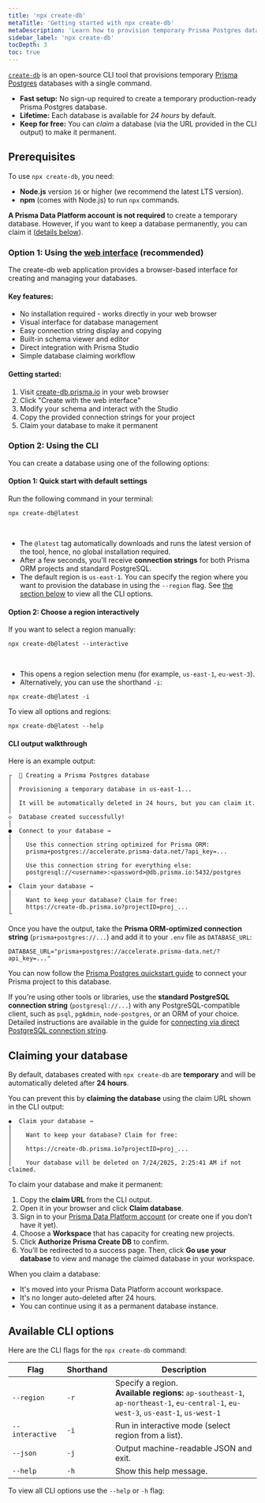 ```yaml
---
title: 'npx create-db'
metaTitle: 'Getting started with npx create-db'
metaDescription: 'Learn how to provision temporary Prisma Postgres databases with npx create-db.'
sidebar_label: 'npx create-db'
tocDepth: 3
toc: true
---
```


[`create-db`](https://create-db.prisma.io/) is an open-source CLI tool that provisions temporary [Prisma Postgres](/postgres) databases with a single command.

- **Fast setup:** No sign-up required to create a temporary production-ready Prisma Postgres database.
- **Lifetime:** Each database is available for _24 hours_ by default.
- **Keep for free:** You can _claim_ a database (via the URL provided in the CLI output) to make it permanent.

## Prerequisites

To use `npx create-db`, you need:

- **Node.js** version `16` or higher (we recommend the latest LTS version).
- **npm** (comes with Node.js) to run `npx` commands.

**A Prisma Data Platform account is not required** to create a temporary database. However, if you want to keep a database permanently, you can claim it ([details below](#claiming-your-database)).

### Option 1: Using the [web interface](https://create-db.prisma.io) (recommended)

The create-db web application provides a browser-based interface for creating and managing your databases.

#### Key features:

- No installation required - works directly in your web browser
- Visual interface for database management
- Easy connection string display and copying
- Built-in schema viewer and editor
- Direct integration with Prisma Studio
- Simple database claiming workflow

#### Getting started:

1. Visit [create-db.prisma.io](https://create-db.prisma.io) in your web browser
2. Click "Create with the web interface"
3. Modify your schema and interact with the Studio
4. Copy the provided connection strings for your project
5. Claim your database to make it permanent

### Option 2: Using the CLI

You can create a database using one of the following options:

#### Option 1: Quick start with default settings

Run the following command in your terminal:

```terminal
npx create-db@latest
```

<br/>

- The `@latest` tag automatically downloads and runs the latest version of the tool, hence, no global installation required.
- After a few seconds, you'll receive **connection strings** for both Prisma ORM projects and standard PostgreSQL.
- The default region is `us-east-1`. You can specify the region where you want to provision the database in using the `--region` flag. See [the section below](#available-cli-options) to view all the CLI options.

#### Option 2: Choose a region interactively

If you want to select a region manually:

```terminal
npx create-db@latest --interactive
```

<br/>

- This opens a region selection menu (for example, `us-east-1`, `eu-west-3`).
- Alternatively, you can use the shorthand `-i`:

```terminal
npx create-db@latest -i
```

To view all options and regions:

```terminal
npx create-db@latest --help
```

#### CLI output walkthrough

Here is an example output:

```
┌  🚀 Creating a Prisma Postgres database
│
│  Provisioning a temporary database in us-east-1...
│
│  It will be automatically deleted in 24 hours, but you can claim it.
│
◇  Database created successfully!
│
●  Connect to your database →
│
│    Use this connection string optimized for Prisma ORM:
│    prisma+postgres://accelerate.prisma-data.net/?api_key=...
│
│    Use this connection string for everything else:
│    postgresql://<username>:<password>@db.prisma.io:5432/postgres
│
◆  Claim your database →
│
│    Want to keep your database? Claim for free:
│    https://create-db.prisma.io?projectID=proj_...
└
```

Once you have the output, take the **Prisma ORM-optimized connection string** (`prisma+postgres://...`) and add it to your `.env` file as `DATABASE_URL`:

```env
DATABASE_URL="prisma+postgres://accelerate.prisma-data.net/?api_key=..."
```

You can now follow the [Prisma Postgres quickstart guide](/getting-started/quickstart-prismaPostgres#3-set-database-connection-url) to connect your Prisma project to this database.

If you're using other tools or libraries, use the **standard PostgreSQL connection string** (`postgresql://...`) with any PostgreSQL-compatible client, such as `psql`, `pgAdmin`, `node-postgres`, or an ORM of your choice. Detailed instructions are available in the guide for [connecting via direct PostgreSQL connection string](/postgres/database/direct-connections).

## Claiming your database

By default, databases created with `npx create-db` are **temporary** and will be automatically deleted after **24 hours**.

You can prevent this by **claiming the database** using the claim URL shown in the CLI output:

```
◆  Claim your database →
│
│    Want to keep your database? Claim for free:
│
│    https://create-db.prisma.io?projectID=proj_...
│
│    Your database will be deleted on 7/24/2025, 2:25:41 AM if not claimed.
```

To claim your database and make it permanent:

1. Copy the **claim URL** from the CLI output.
2. Open it in your browser and click **Claim database**.
3. Sign in to your [Prisma Data Platform account](https://console.prisma.io/) (or create one if you don’t have it yet).
4. Choose a **Workspace** that has capacity for creating new projects.
5. Click **Authorize Prisma Create DB** to confirm.
6. You’ll be redirected to a success page. Then, click **Go use your database** to view and manage the claimed database in your workspace.

When you claim a database:

- It's moved into your Prisma Data Platform account workspace.
- It's no longer auto-deleted after 24 hours.
- You can continue using it as a permanent database instance.

## Available CLI options

Here are the CLI flags for the `npx create-db` command:

| Flag        | Shorthand | Description                                                                                  |
|---------------|-----------|----------------------------------------------------------------------------------------------|
| `--region`    | `-r`      | Specify a region. <br /> **Available regions:** `ap-southeast-1`, `ap-northeast-1`, `eu-central-1`, `eu-west-3`, `us-east-1`, `us-west-1` |
| `--interactive` | `-i`    | Run in interactive mode (select region from a list).                                         |
| `--json` | `-j`    | Output machine-readable JSON and exit.                                         |
| `--help`      | `-h`      | Show this help message.                                                                      |

To view all CLI options use the `--help` or `-h` flag:
